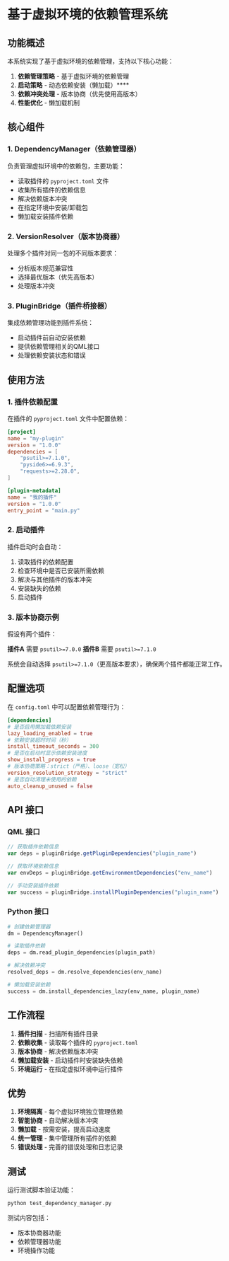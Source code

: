 # 基于虚拟环境的依赖管理系统

## 功能概述

本系统实现了基于虚拟环境的依赖管理，支持以下核心功能：

1. **依赖管理策略** - 基于虚拟环境的依赖管理
2. **启动策略** - 动态依赖安装（懒加载）****
3. **依赖冲突处理** - 版本协商（优先使用高版本）
4. **性能优化** - 懒加载机制

## 核心组件

### 1. DependencyManager（依赖管理器）

负责管理虚拟环境中的依赖包，主要功能：

- 读取插件的 `pyproject.toml` 文件
- 收集所有插件的依赖信息
- 解决依赖版本冲突
- 在指定环境中安装/卸载包
- 懒加载安装插件依赖

### 2. VersionResolver（版本协商器）

处理多个插件对同一包的不同版本要求：

- 分析版本规范兼容性
- 选择最优版本（优先高版本）
- 处理版本冲突

### 3. PluginBridge（插件桥接器）

集成依赖管理功能到插件系统：

- 启动插件前自动安装依赖
- 提供依赖管理相关的QML接口
- 处理依赖安装状态和错误

## 使用方法

### 1. 插件依赖配置

在插件的 `pyproject.toml` 文件中配置依赖：

```toml
[project]
name = "my-plugin"
version = "1.0.0"
dependencies = [
    "psutil>=7.1.0",
    "pyside6>=6.9.3",
    "requests>=2.28.0",
]

[plugin-metadata]
name = "我的插件"
version = "1.0.0"
entry_point = "main.py"
```

### 2. 启动插件

插件启动时会自动：

1. 读取插件的依赖配置
2. 检查环境中是否已安装所需依赖
3. 解决与其他插件的版本冲突
4. 安装缺失的依赖
5. 启动插件

### 3. 版本协商示例

假设有两个插件：

**插件A** 需要 `psutil>=7.0.0`
**插件B** 需要 `psutil>=7.1.0`

系统会自动选择 `psutil>=7.1.0`（更高版本要求），确保两个插件都能正常工作。

## 配置选项

在 `config.toml` 中可以配置依赖管理行为：

```toml
[dependencies]
# 是否启用懒加载依赖安装
lazy_loading_enabled = true
# 依赖安装超时时间（秒）
install_timeout_seconds = 300
# 是否在启动时显示依赖安装进度
show_install_progress = true
# 版本协商策略：strict（严格）、loose（宽松）
version_resolution_strategy = "strict"
# 是否自动清理未使用的依赖
auto_cleanup_unused = false
```

## API 接口

### QML 接口

```qml
// 获取插件依赖信息
var deps = pluginBridge.getPluginDependencies("plugin_name")

// 获取环境依赖信息
var envDeps = pluginBridge.getEnvironmentDependencies("env_name")

// 手动安装插件依赖
var success = pluginBridge.installPluginDependencies("plugin_name")
```

### Python 接口

```python
# 创建依赖管理器
dm = DependencyManager()

# 读取插件依赖
deps = dm.read_plugin_dependencies(plugin_path)

# 解决依赖冲突
resolved_deps = dm.resolve_dependencies(env_name)

# 懒加载安装依赖
success = dm.install_dependencies_lazy(env_name, plugin_name)
```

## 工作流程

1. **插件扫描** - 扫描所有插件目录
2. **依赖收集** - 读取每个插件的 `pyproject.toml`
3. **版本协商** - 解决依赖版本冲突
4. **懒加载安装** - 启动插件时安装缺失依赖
5. **环境运行** - 在指定虚拟环境中运行插件

## 优势

1. **环境隔离** - 每个虚拟环境独立管理依赖
2. **智能协商** - 自动解决版本冲突
3. **懒加载** - 按需安装，提高启动速度
4. **统一管理** - 集中管理所有插件的依赖
5. **错误处理** - 完善的错误处理和日志记录

## 测试

运行测试脚本验证功能：

```bash
python test_dependency_manager.py
```

测试内容包括：

- 版本协商器功能
- 依赖管理器功能
- 环境操作功能
